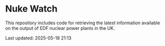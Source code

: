 # Nuke Watch

This repository includes code for retrieving the latest information available on the output of EDF nuclear power plants in the UK.

Last updated: 2025-05-18 21:13